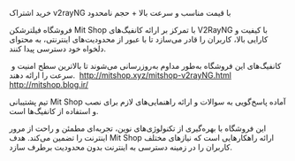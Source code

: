 خرید اشتراک v2rayNG با قیمت مناسب و سرعت بالا + حجم نامحدود

فروشگاه فیلترشکن Mit Shop با تمرکز بر ارائه کانفیگ‌های V2RayNG با کیفیت و کارایی بالا، کاربران را قادر می‌سازد تا با عبور از محدودیت‌های اینترنتی، به محتوای دلخواه خود دسترسی پیدا کنند.

 کانفیگ‌های این فروشگاه به‌طور مداوم به‌روزرسانی می‌شوند تا بالاترین سطح امنیت و سرعت را ارائه دهند. 
http://mitshop.xyz/mitshop-v2rayNG.html
http://mitshop.blog.ir/

تیم پشتیبانی Mit Shop آماده پاسخ‌گویی به سوالات و ارائه راهنمایی‌های لازم برای نصب و استفاده از کانفیگ‌ها است. 

این فروشگاه با بهره‌گیری از تکنولوژی‌های نوین، تجربه‌ای مطمئن و راحت از مرور اینترنت را تضمین می‌کند. هدف Mit Shop ارائه راهکارهایی است که نیازهای مختلف کاربران را در زمینه دسترسی به اینترنت بدون محدودیت برطرف سازد.

